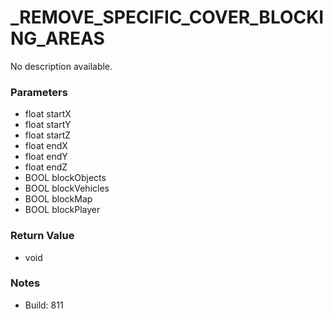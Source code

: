 # _REMOVE_SPECIFIC_COVER_BLOCKING_AREAS

No description available.

### Parameters
* float startX
* float startY
* float startZ
* float endX
* float endY
* float endZ
* BOOL blockObjects
* BOOL blockVehicles
* BOOL blockMap
* BOOL blockPlayer

### Return Value
* void

### Notes
* Build: 811

